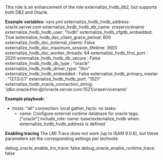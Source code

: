 This role is an enhancement of the role externalize_hvdb_db2, but supports both DB2 and Oracle.

**Example variables:**
vars.yml
externalize_hvdb_hvdb_address: oracle.server.com
externalize_hvdb_hvdb_db_name: oraservicename
externalize_hvdb_hvdb_user: "hvdb"
externalize_hvdb_cfgdb_embedded: True
externalize_hvdb_dsc_client_grace_period: 600
externalize_hvdb_dsc_external_clients: False
externalize_hvdb_dsc_maximum_session_lifetime: 3600
externalize_hvdb_dsc_worker_threads: 64
externalize_hvdb_first_port : 2020
externalize_hvdb_hvdb_db_secure : False
externalize_hvdb_hvdb_db_type : "oracle"
externalize_hvdb_hvdb_driver_type: "thin"
externalize_hvdb_hvdb_embedded : False
externalize_hvdb_primary_master : "127.0.0.1"
externalize_hvdb_hvdb_port: "1521"
externalize_hvdb_oracle_connection_string: 'jdbc:oracle:thin:@//oracle.server.com:1521/oraservicename'

**Example playbook:**
`
- hosts: "all"
  connection: local
  gather_facts: no
  tasks:
    - name: Configure external runtime database for oracle
      tags: ["oracle"]
      include_role:
        name: base/externalize_hvdb
      when: externalize_hvdb_hvdb_address is defined
 `

**Enabling tracing**
The LMI Trace does not work (up to ISAM 9.0.6), but these parameters set the corresponding settings per technote

debug_oracle_enable_lmi_trace: false
debug_oracle_enable_runtime_trace: false
